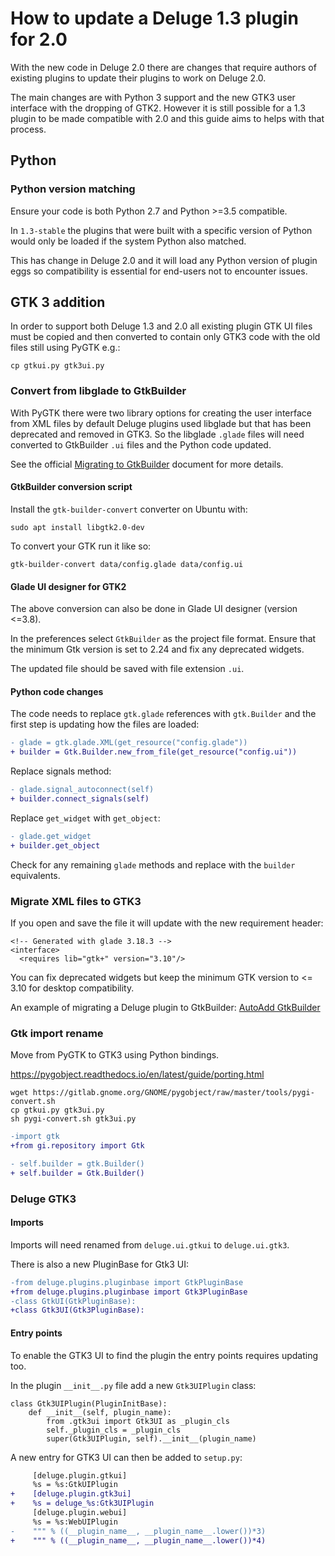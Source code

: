 # How to update a Deluge 1.3 plugin for 2.0

With the new code in Deluge 2.0 there are changes that require authors of
existing plugins to update their plugins to work on Deluge 2.0.

The main changes are with Python 3 support and the new GTK3 user interface with
the dropping of GTK2. However it is still possible for a 1.3 plugin to be made
compatible with 2.0 and this guide aims to helps with that process.

## Python

### Python version matching

Ensure your code is both Python 2.7 and Python >=3.5 compatible.

In `1.3-stable` the plugins that were built with a specific version of Python
would only be loaded if the system Python also matched.

This has change in Deluge 2.0 and it will load any Python version of plugin
eggs so compatibility is essential for end-users not to encounter issues.

## GTK 3 addition

In order to support both Deluge 1.3 and 2.0 all existing plugin GTK UI files
must be copied and then converted to contain only GTK3 code with the old files
still using PyGTK e.g.:

    cp gtkui.py gtk3ui.py

### Convert from libglade to GtkBuilder

With PyGTK there were two library options for creating the user interface from
XML files by default Deluge plugins used libglade but that has been deprecated
and removed in GTK3. So the libglade `.glade` files will need converted to
GtkBuilder `.ui` files and the Python code updated.

See the official [Migrating to GtkBuilder][migrate-gtkbuilder] document for more details.

#### GtkBuilder conversion script

Install the `gtk-builder-convert` converter on Ubuntu with:

    sudo apt install libgtk2.0-dev

To convert your GTK run it like so:

    gtk-builder-convert data/config.glade data/config.ui

#### Glade UI designer for GTK2

The above conversion can also be done in Glade UI designer (version <=3.8).

In the preferences select `GtkBuilder` as the project file format. Ensure
that the minimum Gtk version is set to 2.24 and fix any deprecated widgets.

The updated file should be saved with file extension `.ui`.

#### Python code changes

The code needs to replace `gtk.glade` references with `gtk.Builder` and the
first step is updating how the files are loaded:

```diff
- glade = gtk.glade.XML(get_resource("config.glade"))
+ builder = Gtk.Builder.new_from_file(get_resource("config.ui"))
```

Replace signals method:

```diff
- glade.signal_autoconnect(self)
+ builder.connect_signals(self)
```

Replace `get_widget` with `get_object`:

```diff
- glade.get_widget
+ builder.get_object
```

Check for any remaining `glade` methods and replace with the `builder` equivalents.

### Migrate XML files to GTK3

If you open and save the file it will update with the new requirement header:

    <!-- Generated with glade 3.18.3 -->
    <interface>
      <requires lib="gtk+" version="3.10"/>

You can fix deprecated widgets but keep the minimum GTK version to <= 3.10 for
desktop compatibility.

An example of migrating a Deluge plugin to GtkBuilder: [AutoAdd GtkBuilder]

### Gtk import rename

Move from PyGTK to GTK3 using Python bindings.

<https://pygobject.readthedocs.io/en/latest/guide/porting.html>

    wget https://gitlab.gnome.org/GNOME/pygobject/raw/master/tools/pygi-convert.sh
    cp gtkui.py gtk3ui.py
    sh pygi-convert.sh gtk3ui.py

```diff
-import gtk
+from gi.repository import Gtk
```

```diff
- self.builder = gtk.Builder()
+ self.builder = Gtk.Builder()
```

### Deluge GTK3

#### Imports

Imports will need renamed from `deluge.ui.gtkui` to `deluge.ui.gtk3`.

There is also a new PluginBase for Gtk3 UI:

```diff
-from deluge.plugins.pluginbase import GtkPluginBase
+from deluge.plugins.pluginbase import Gtk3PluginBase
-class GtkUI(GtkPluginBase):
+class Gtk3UI(Gtk3PluginBase):
```

#### Entry points

To enable the GTK3 UI to find the plugin the entry points requires updating too.

In the plugin `__init__.py` file add a new `Gtk3UIPlugin` class:

```
class Gtk3UIPlugin(PluginInitBase):
    def __init__(self, plugin_name):
        from .gtk3ui import Gtk3UI as _plugin_cls
        self._plugin_cls = _plugin_cls
        super(Gtk3UIPlugin, self).__init__(plugin_name)
```

A new entry for GTK3 UI can then be added to `setup.py`:

```diff
     [deluge.plugin.gtkui]
     %s = %s:GtkUIPlugin
+    [deluge.plugin.gtk3ui]
+    %s = deluge_%s:Gtk3UIPlugin
     [deluge.plugin.webui]
     %s = %s:WebUIPlugin
-    """ % ((__plugin_name__, __plugin_name__.lower())*3)
+    """ % ((__plugin_name__, __plugin_name__.lower())*4)
```

[migrate-gtkbuilder]: https://developer.gnome.org/gtk2/stable/gtk-migrating-GtkBuilder.html
[autoadd gtkbuilder]: https://git.deluge-torrent.org/deluge/commit/?h=develop&id=510a8b50b213cab804d693a5f122f9c0d9dd1fb3
